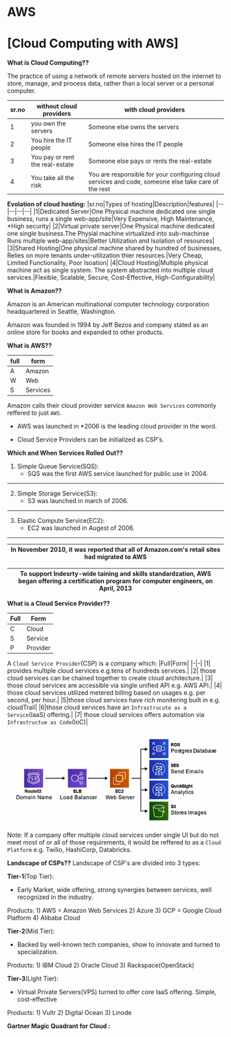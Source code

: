 # AWS
# [Cloud Computing with AWS]

**What is Cloud Computing??**

The practice of using a network of remote servers hosted on the internet to store, manage, and process data, rather than a local server or a personal computer.

|sr.no|without cloud providers|with cloud providers|
|--|--|--|
|1|you own the servers|Someone else owns the servers|
|2|You hire the IT people|Someone else hires the IT people|
|3|You pay or rent the real-estate|Someone else pays or rents the real-estate|
|4|You take all the risk|You are responsible for your configuring cloud services and code, someone else take care of the rest|

**Evolation of cloud hosting:**
|sr.no|Types of hosting|Description|features|
|--|--|--|--|
|1|Dedicated Server|One Physical machine dedicated one single business, runs a single web-app/site|Very Expensive, High Maintenance, *High security|
|2|Virtual private server|One Physical machine dedicated one single business.The Physial machine virtualized into sub-machinse Runs multiple web-app/sites|Better Utilization and Isolation of resources|
|3|Shared Hosting|One physical machine shared by hundred of businesses, Relies on more tenants under-utilization thier resources.|Very Cheap, Limited Functionality, Poor Isoation|
|4|Cloud Hosting|Multiple physical machine act as single system. The system abstracted into multiple cloud services.|Flexible, Scalable, Secure, Cost-Effective, High-Configurability|

**What is Amazon??**

Amazon is an American multinational computer technology corporation headquartered in Seattle, Washington.

Amazon was founded in 1994 by Jeff Bezos and company stated as an online store for books and expanded to other products.

**What is AWS??**

|full|form|
|-|-|
|A| Amazon | 
|W| Web |
|S| Services|

Amazon calls their cloud provider service `Amazon Web Services` commonly reffered to just `AWS`.

 * AWS was launched in *2006 is the leading cloud provider in the word.

 * Cloud Service Providers can be initialized as CSP's.


**Which and When Services Rolled Out??**
1) Simple Queue Service(SQS):
    * SQS was the first AWS service launched for public use in 2004.
<hr>

2) Simple Storage Service(S3):
    * S3 was launched in march of 2006.
<hr>

3) Elastic Compute Service(EC2):
    * EC2 was launched in Augest of 2006.
<hr>

|In November 2010, it was reported that all of Amazon.com's retail sites had migrated to AWS|
|-|

|To support Indesrty-wide taining and skills standardzation, AWS began offering a certification program for computer engineers, on April, 2013|
|-|

**What is a Cloud Service Provider??**

|Full|Form|
|-|-|
|C|Cloud|
|S|Service|
|P|Provider|

A `Cloud Service Provider`(CSP) is a company which:
|Full|Form|
|-|-|
|1| provides multiple cloud services e.g.tens of hundreds services.|
|2| those cloud services can be chained together to create cloud architecture.|
|3| those cloud services are accessible via single unified API e.g. AWS API.|
|4| those cloud services utilized metered billing based on usages e.g. per second, per hour.|
|5|those cloud services have rich monitering built in e.g. cloudTrail|
|6|those cloud services have an `Infrastrucute as a Service`(IaaS) offering.|
|7| those cloud services offers automation via `Infrastructue as Code`(IoC)|

 <img src="/Images/CSP.png" alt="Nw"> 

Note:
If a company offer multiple cloud services under single UI but do not meet most of or all of those requirements, it would be reffered to as a `Cloud Platform` e.g. Twilio, HashiCorp, Databricks.

**Landscape of CSPs??**
Landscape of CSP's are divided into 3 types:

**Tier-1**(Top Tier):
* Early Market, wide offering, strong synergies between services, well recognized in the industry.

Products:
    1) AWS = Amazon Web Services
    2) Azure
    3) GCP = Google Cloud Platform
    4) Alibaba Cloud

**Tier-2**(Mid Tier):
* Backed by well-known tech companies, show to innovate and turned to specialization.

Products:
    1) IBM Cloud
    2) Oracle Cloud
    3) Rackspace(OpenStack)

**Tier-3**(Light Tier):
* Virtual Private Servers(VPS) turned to offer core IaaS offering. Simple, cost-effective

Products:
    1) Vultr
    2) Digital Ocean
    3) Linode


**Gartner Magic Quadrant for Cloud :**


